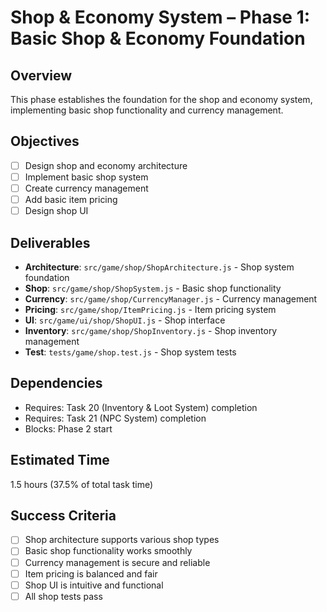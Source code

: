 # Shop & Economy System – Phase 1: Basic Shop & Economy Foundation

## Overview
This phase establishes the foundation for the shop and economy system, implementing basic shop functionality and currency management.

## Objectives
- [ ] Design shop and economy architecture
- [ ] Implement basic shop system
- [ ] Create currency management
- [ ] Add basic item pricing
- [ ] Design shop UI

## Deliverables
- **Architecture**: `src/game/shop/ShopArchitecture.js` - Shop system foundation
- **Shop**: `src/game/shop/ShopSystem.js` - Basic shop functionality
- **Currency**: `src/game/shop/CurrencyManager.js` - Currency management
- **Pricing**: `src/game/shop/ItemPricing.js` - Item pricing system
- **UI**: `src/game/ui/shop/ShopUI.js` - Shop interface
- **Inventory**: `src/game/shop/ShopInventory.js` - Shop inventory management
- **Test**: `tests/game/shop.test.js` - Shop system tests

## Dependencies
- Requires: Task 20 (Inventory & Loot System) completion
- Requires: Task 21 (NPC System) completion
- Blocks: Phase 2 start

## Estimated Time
1.5 hours (37.5% of total task time)

## Success Criteria
- [ ] Shop architecture supports various shop types
- [ ] Basic shop functionality works smoothly
- [ ] Currency management is secure and reliable
- [ ] Item pricing is balanced and fair
- [ ] Shop UI is intuitive and functional
- [ ] All shop tests pass 